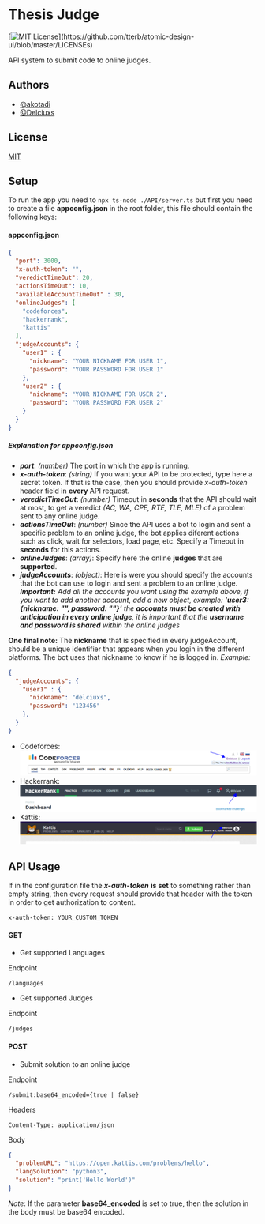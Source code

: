 # Thesis Judge

[![MIT License](https://img.shields.io/apm/l/atomic-design-ui.svg?)](https://github.com/tterb/atomic-design-ui/blob/master/LICENSEs)

API system to submit code to online judges.

## Authors

- [@akotadi](https://www.github.com/akotadi)
- [@Delciuxs](https://github.com/Delciuxs)

## License

[MIT](https://choosealicense.com/licenses/mit/)

## Setup

To run the app you need to ```npx ts-node ./API/server.ts``` but first you need to create a file **appconfig.json** in the root folder, this file should contain the following keys:

#### appconfig.json

```json
{
  "port": 3000,
  "x-auth-token": "",
  "veredictTimeOut": 20,
  "actionsTimeOut": 10,
  "availableAccountTimeOut" : 30,
  "onlineJudges": [
    "codeforces",
    "hackerrank",
    "kattis"
  ],
  "judgeAccounts": {
    "user1" : {
      "nickname": "YOUR NICKNAME FOR USER 1",
      "password": "YOUR PASSWORD FOR USER 1"
    },
    "user2" : {
      "nickname": "YOUR NICKNAME FOR USER 2",
      "password": "YOUR PASSWORD FOR USER 2"
    }
  }
}
```

##### Explanation for **appconfig.json**

- ***port***: *(number)* The port in which the app is running.
- ***x-auth-token***: *(string)* If you want your API to be protected, type here a secret token. If that is the case, then you should provide *x-auth-token* header field in **every** API request.
- ***veredictTimeOut***: *(number)* Timeout in **seconds** that the API should wait at most, to get a veredict *(AC, WA, CPE, RTE, TLE, MLE)* of a problem sent to any online judge.
- ***actionsTimeOut***: *(number)* Since the API uses a bot to login and sent a specific problem to an online judge, the bot applies diferent actions such as click, wait for selectors, load page, etc. Specify a Timeout in **seconds** for this actions.
- ***onlineJudges***: *(array<strings>)*: Specify here the online **judges** that are **supported**.
- ***judgeAccounts***: *(object<objects>)*: Here is were you should specify the accounts that the bot can use to login and sent a problem to an online judge.  
***Important:*** *Add all the accounts you want using the example above, if you want to add another account, add a new object, example: **'user3: {nickname: "", password: ""}'** the **accounts must be created with anticipation in every online judge**, it is important that the **username and password is shared** within the online judges*

**One final note:**
The **nickname** that is specified in every judgeAccount, should be a unique identifier that appears when you login in the different platforms. The bot uses that nickname to know if he is logged in.
*Example:*
```json
{
  "judgeAccounts": {
    "user1" : {
      "nickname": "delciuxs",
      "password": "123456"
    },
  }
}
```
- Codeforces:
![Codeforces Login](img/codeforcesLogin.PNG)
- Hackerrank:
![Hackerrank Login](img/hackerrankLogin.PNG)
- Kattis:
![Kattis Login](img/kattisLogin.PNG)

## API Usage

If in the configuration file the ***x-auth-token*** **is set** to something rather than empty string, then every request should provide that header with the token in order to get authorization to content.

```
x-auth-token: YOUR_CUSTOM_TOKEN
```

#### GET

- Get supported Languages

Endpoint
```
/languages
```
- Get supported Judges
 
Endpoint
```
/judges
```

#### POST

- Submit solution to an online judge

Endpoint
```
/submit:base64_encoded={true | false}
```
Headers
```
Content-Type: application/json
```
Body
```json
{
  "problemURL": "https://open.kattis.com/problems/hello",
  "langSolution": "python3",
  "solution": "print('Hello World')"
}
```
*Note*: If the parameter **base64_encoded** is set to true, then the solution in the body must be base64 encoded.